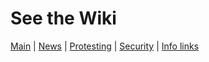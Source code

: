 # See the Wiki
[Main](https://github.com/ThinkAndWander/Information/wiki) | [News](https://github.com/ThinkAndWander/Information/wiki/News-Summary) | [Protesting](https://github.com/ThinkAndWander/Information/wiki/Confrontation-and-Organizing) | [Security](https://github.com/ThinkAndWander/Information/wiki/Security) | [Info links](https://github.com/ThinkAndWander/Information/wiki/Information-Directory)
